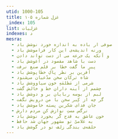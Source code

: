 ```yaml
---
utid: 1000-105
title: غزل شماره ۱۰۵
_index: 105
list: غزلیات
indexes: د
mesra:
  - صوفی ار باده به اندازه خورد نوشش باد
  - ورنه اندیشه‌ی این کار فراموشش باد
  - و آنکه یک جرعه می از دست تواند دادن
  - دست با شاهد مقصود در آغوشش باد
  - پیر ما گفت خطا بر قلم صنع نرفت
  - آفرین بر نظر پاکِ خطاپوشش باد
  - شاه ترکان سخن مدّعیان می‌شنود
  - شرمی از مَظلمَهِ خون سیاووشش باد
  - چشمم از آینه داران خط و خالش گشت
  - لبم از بوسه ربایان بر و دوشش باد
  - گر چه از کِبر سخن با من درویش نگفت
  - جان فدای شکرین پسته خاموشش باد
  - نرگس مستِ نوازش کنِ مردم دارش
  - خون عاشق به قدح گر بخورد نوشش باد
  - به غلامیّ تو مشهور جهان شد حافظ
  - حلقه‌ی بندگی زلف تو در گوشش باد
---
```

